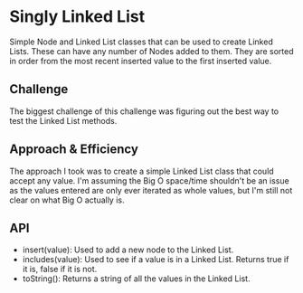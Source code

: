 # Singly Linked List
Simple Node and Linked List classes that can be used to create Linked Lists. These can have any number of Nodes added to them. They are sorted in order from the most recent inserted value to the first inserted value.

## Challenge
The biggest challenge of this challenge was figuring out the best way to test the Linked List methods.

## Approach & Efficiency
The approach I took was to create a simple Linked List class that could accept any value. I'm assuming the Big O space/time shouldn't be an issue as the values entered are only ever iterated as whole values, but I'm still not clear on what Big O actually is.

## API
- insert(value): Used to add a new node to the Linked List.
- includes(value): Used to see if a value is in a Linked List. Returns true if it is, false if it is not.
- toString(): Returns a string of all the values in the Linked List.